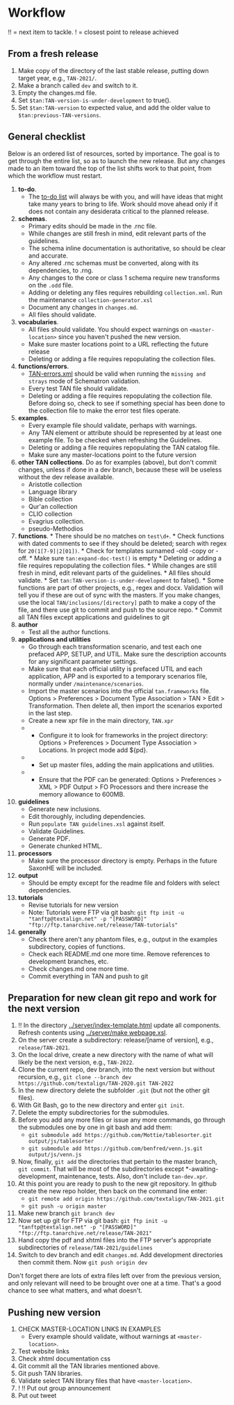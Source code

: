 # Workflow

!! = next item to tackle.
! = closest point to release achieved

## From a fresh release

1. Make copy of the directory of the last stable release, putting down target year, e.g., `TAN-2021/`.
1. Make a branch called `dev` and switch to it.
1. Empty the changes.md file.
1. Set `$tan:TAN-version-is-under-development` to true().
1. Set `$tan:TAN-version` to expected value, and add the older value to `$tan:previous-TAN-versions`.
 
## General checklist

Below is an ordered list of resources, sorted by importance. The goal is to get through the entire list, so as to launch the new release. But any changes made to an item toward the top of the list shifts work to that point, from which the workflow must restart. 

1. **to-do**. 
    * The [to-do list](../TAN%20to-do%20list.txt) will always be with you, and will have ideas that might take many years to bring to life. Work should move ahead only if it does not contain any desiderata critical to the planned release.
1. **schemas**. 
    * Primary edits should be made in the .rnc file. 
    * While changes are still fresh in mind, edit relevant parts of the guidelines.
    * The schema inline documentation is authoritative, so should be clear and accurate. 
    * Any altered .rnc schemas must be converted, along with its dependencies, to .rng. 
    * Any changes to the core or class 1 schema require new transforms on the `.odd` file.
    * Adding or deleting any files requires rebuilding `collection.xml`. Run the maintenance `collection-generator.xsl`
    * Document any changes in `changes.md`.
    * All files should validate. 
1. **vocabularies**. 
    * All files should validate. You should expect warnings on `<master-location>` since you haven't pushed the new version. 
    * Make sure master locations point to a URL reflecting the future release
    * Deleting or adding a file requires repopulating the collection files.
1. **functions/errors**.
    * [TAN-errors.xml](functions/errors/TAN-errors.xml) should be valid when running the `missing and strays` mode of Schematron validation.
    * Every test TAN file should validate.
    * Deleting or adding a file requires repopulating the collection file. Before doing so, check to see if something special has been done to the collection file to make the error test files operate.
1. **examples**.
    * Every example file should validate, perhaps with warnings.
    * Any TAN element or attribute should be represented by at least one example file.  To be checked when refreshing the Guidelines.
    * Deleting or adding a file requires repopulating the TAN catalog file.
    * Make sure any master-locations point to the future version
1. **other TAN collections**. Do as for examples (above), but don't commit changes, unless if done in a dev branch, because these will be useless without the dev release available.
    * Aristotle collection
    * Language library
    * Bible collection
    * Qur'an collection
    * CLIO collection
    * Evagrius collection.
    * pseudo-Methodios
1.   **functions**.
    * There should be no matches on `test\d+`. 
    * Check functions with dated comments to see if they should be deleted; search with regex for `20(1[7-9]|2[01])`.
    * Check for templates surnamed -old -copy or -off.
    * Make sure `tan:expand-doc-test()` is empty
    * Deleting or adding a file requires repopulating the collection files.
    * While changes are still fresh in mind, edit relevant parts of the guidelines.
    * All files should validate.
    * Set `tan:TAN-version-is-under-development` to false().
    * Some functions are part of other projects, e.g., regex and docx. Validation will tell you if these are out of sync with the masters. If you make changes, use the local `TAN/inclusions/[directory]` path to make a copy of the file, and there use git to commit and push to the source repo.
    * Commit all TAN files except applications and guidelines to git
1. **author**
    * Test all the author functions.
1. **applications and utilities**
    * Go through each transformation scenario, and test each one prefaced APP, SETUP, and UTIL. Make sure the description accounts for any significant parameter settings.
    * Make sure that each official utility is prefaced UTIL and each application, APP and is exported to a temporary scenarios file, normally under `/maintenance/scenarios`. 
    * Import the master scenarios into the official `tan.frameworks` file. Options > Preferences > Document Type Association > TAN > Edit > Transformation. Then delete all, then import the scenarios exported in the last step.
    * Create a new xpr file in the main directory, `TAN.xpr`
    * * Configure it to look for frameworks in the project directory: Options > Preferences > Document Type Association > Locations. In project mode add ${pd}. 
    * * Set up master files, adding the main applications and utilities.
    * * Ensure that the PDF can be generated: Options > Preferences > XML > PDF Output > FO Processors and there increase the memory allowance to 600MB.
1. **guidelines**
    * Generate new inclusions.
    * Edit thoroughly, including dependencies.
    * Run `populate TAN guidelines.xsl` against itself.
    * Validate Guidelines.
    * Generate PDF.
    * Generate chunked HTML. 
1. **processors**
    * Make sure the processor directory is empty. Perhaps in the future SaxonHE will be included.
1. **output**
    * Should be empty except for the readme file and folders with select dependencies.
1. **tutorials**
    * Revise tutorials for new version
    * Note: Tutorials were FTP via git bash: `git ftp init -u "tanftp@textalign.net" -p "[PASSWORD]" "ftp://ftp.tanarchive.net/release/TAN-tutorials"`
1. **generally**
    * Check there aren't any phantom files, e.g., output in the examples subdirectory, copies of functions.
    * Check each README.md one more time. Remove references to development branches, etc.
    * Check changes.md one more time.
    * Commit everything in TAN and push to git 

## Preparation for new clean git repo and work for the next version

1. !! In the directory 
[../server/index-template.html](../server/index-template.html) update all components. Refresh contents using 
[../server/make webpage.xsl](../server/make%20webpage.xsl).
1. On the server create a subdirectory: release/\[name of version\], e.g., `release/TAN-2021`.
1. On the local drive, create a new directory with the name of what will likely be the next version, e.g., `TAN-2022`.
1. Clone the current repo, dev branch, into the next version but without recursion, e.g., `git clone --branch dev https://github.com/textalign/TAN-2020.git TAN-2022`
1. In the new directory delete the subfolder `.git` (but not the other git files).
1. With Git Bash, go to the new directory and enter `git init`.
1. Delete the empty subdirectories for the submodules.
1. Before you add any more files or issue any more commands, go through the submodules one by one in git bash and add them:
   * `git submodule add https://github.com/Mottie/tablesorter.git output/js/tablesorter`
   * `git submodule add https://github.com/benfred/venn.js.git output/js/venn.js`
1. Now, finally, `git add` the directories that pertain to the master branch, `git commit`. That will be most of the subdirectories except *-awaiting-development, maintenance, tests. Also, don't include `tan-dev.xpr`.
1. At this point you are ready to push to the new git repository. In github create the new repo holder, then back on the command line enter:
   * `git remote add origin https://github.com/textalign/TAN-2021.git`
   * `git push -u origin master`
1. Make new branch `git branch dev`
1. Now set up git for FTP via git bash: `git ftp init -u "tanftp@textalign.net" -p "[PASSWORD]" "ftp://ftp.tanarchive.net/release/TAN-2021"`
1. Hand copy the pdf and xhtml files into the FTP server's appropriate subdirectories of `release/TAN-2021/guidelines`
1. Switch to dev branch and edit `changes.md`. Add development directories then commit them. Now `git push origin dev`

Don't forget there are lots of extra files left over from the previous version, and only relevant will need to be brought over one at a time. That's a good chance to see what matters, and what doesn't.


## Pushing new version

1. CHECK MASTER-LOCATION LINKS IN EXAMPLES
    * Every example should validate, without warnings at `<master-location>`.
1. Test website links
1. Check xhtml documentation css
1. Git commit all the TAN libraries mentioned above.
1. Git push TAN libraries.
1. Validate select TAN library files that have `<master-location>`.
1. ! !! Put out group announcement
1. Put out tweet